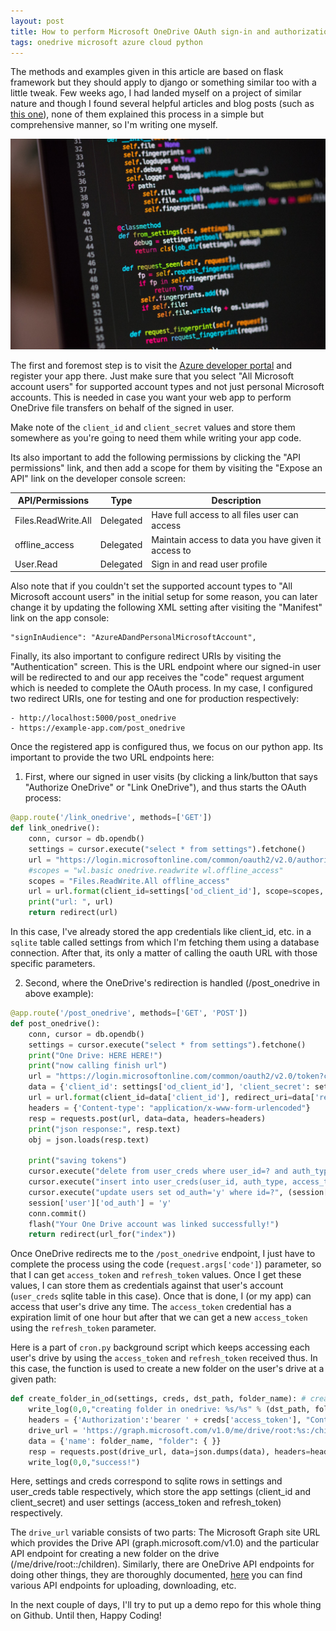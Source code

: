 ```yaml
---
layout: post
title: How to perform Microsoft OneDrive OAuth sign-in and authorization in a python web app
tags: onedrive microsoft azure cloud python
---
```


The methods and examples given in this article are based on flask framework but they should apply to django or something similar too with a little tweak. Few weeks ago, I had landed myself on a project of similar nature and though I found several helpful articles and blog posts (such as [this one](https://dev.to/jsnmtr/automating-files-upload-to-microsoft-onedrive-unexpected-challenges-and-a-success-story-2ini)), none of them explained this process in a simple but comprehensive manner, so I'm writing one myself.

![python code](/uploads/code-python.jpg)

The first and foremost step is to visit the [Azure developer portal](https://portal.azure.com/#blade/Microsoft_AAD_RegisteredApps/ApplicationsListBlade) and register your app there. Just make sure that you select "All Microsoft account users" for supported account types and not just personal Microsoft accounts. This is needed in case you want your web app to perform OneDrive file transfers on behalf of the signed in user.

Make note of the `client_id` and `client_secret` values and store them somewhere as you're going to need them while writing your app code.

Its also important to add the following permissions by clicking the "API permissions" link, and then add a scope for them by visiting the "Expose an API" link on the developer console screen:

 **API/Permissions** | **Type** | **Description** 
---------------------------|----------|---------------
Files.ReadWrite.All | Delegated | Have full access to all files user can access
offline_access | Delegated | Maintain access to data you have given it access to
User.Read | Delegated | Sign in and read user profile

Also note that if you couldn't set the supported account types to "All Microsoft account users" in the initial setup for some reason, you can later change it by updating the following XML setting after visiting the "Manifest" link on the app console:

	"signInAudience": "AzureADandPersonalMicrosoftAccount",
	
Finally, its also important to configure redirect URIs by visiting the "Authentication" screen. This is the URL endpoint where our signed-in user will be redirected to and our app receives the "code" request argument which is needed to complete the OAuth process. In my case, I configured two redirect URIs, one for testing and one for production respectively:

	- http://localhost:5000/post_onedrive
	- https://example-app.com/post_onedrive

Once the registered app is configured thus, we focus on our python app. Its important to provide the two URL endpoints here:

1. First, where our signed in user visits (by clicking a link/button that says "Authorize OneDrive" or "Link OneDrive"), and thus starts the OAuth process:

```python
@app.route('/link_onedrive', methods=['GET'])
def link_onedrive():
    conn, cursor = db.opendb()
    settings = cursor.execute("select * from settings").fetchone()
    url = "https://login.microsoftonline.com/common/oauth2/v2.0/authorize?client_id={client_id}&scope={scope}&response_type=code&redirect_uri={redirect_uri}"
    #scopes = "wl.basic onedrive.readwrite wl.offline_access"
    scopes = "Files.ReadWrite.All offline_access"
    url = url.format(client_id=settings['od_client_id'], scope=scopes, redirect_uri=OD_REDIRECT_URI)
    print("url: ", url)
    return redirect(url)
```

In this case, I've already stored the app credentials like client_id, etc. in a `sqlite` table called settings from which I'm fetching them using a database connection. After that, its only a matter of calling the oauth URL with those specific parameters.

2. Second, where the OneDrive's redirection is handled (/post_onedrive in above example):

```python
@app.route('/post_onedrive', methods=['GET', 'POST'])
def post_onedrive():
    conn, cursor = db.opendb()
    settings = cursor.execute("select * from settings").fetchone()
    print("One Drive: HERE HERE!")
    print("now calling finish url")
    url = "https://login.microsoftonline.com/common/oauth2/v2.0/token?client_id={client_id}&redirect_uri={redirect_uri}&client_secret={client_secret}&code={code}&grant_type=authorization_code"
    data = {'client_id': settings['od_client_id'], 'client_secret': settings['od_client_secret'], 'redirect_uri': OD_REDIRECT_URI, 'code': request.args['code'], 'grant_type':'authorization_code'}
    url = url.format(client_id=data['client_id'], redirect_uri=data['redirect_uri'] , client_secret=data['client_secret'], code=data['code'])
    headers = {'Content-type': "application/x-www-form-urlencoded"}
    resp = requests.post(url, data=data, headers=headers)
    print("json response:", resp.text)
    obj = json.loads(resp.text)
    
    print("saving tokens")
    cursor.execute("delete from user_creds where user_id=? and auth_type='onedrive'", (session['user']['id'],))
    cursor.execute("insert into user_creds(user_id, auth_type, access_token, refresh_token) values (?,?,?,?)", (session['user']['id'], 'onedrive', obj['access_token'], obj['refresh_token']))
    cursor.execute("update users set od_auth='y' where id=?", (session['user']['id'],))
    session['user']['od_auth'] = 'y'
    conn.commit()
    flash("Your One Drive account was linked successfully!")
    return redirect(url_for("index"))
```	

Once OneDrive redirects me to the `/post_onedrive` endpoint, I just have to complete the process using the code (`request.args['code']`) parameter, so that I can get `access_token` and `refresh_token` values. Once I get these values, I can store them as credentials against that user's account (`user_creds` sqlite table in this case). Once that is done, I (or my app) can access that user's drive any time. The `access_token` credential has a expiration limit of one hour but after that we can get a new `access_token` using the `refresh_token` parameter.

Here is a part of `cron.py` background script which keeps accessing each user's drive by using the `access_token` and `refresh_token` received thus. In this case, the function is used to create a new folder on the user's drive at a given path:

```python
def create_folder_in_od(settings, creds, dst_path, folder_name): # create folder in onedrive
    write_log(0,0,"creating folder in onedrive: %s/%s" % (dst_path, folder_name))
    headers = {'Authorization':'bearer ' + creds['access_token'], "Content-Type": "application/json"}
    drive_url = 'https://graph.microsoft.com/v1.0/me/drive/root:%s:/children' % dst_path
    data = {'name': folder_name, "folder": { }}
    resp = requests.post(drive_url, data=json.dumps(data), headers=headers)
    write_log(0,0,"success!")
```

Here, settings and creds correspond to sqlite rows in settings and user_creds table respectively, which store the app settings (client_id and client_secret) and user settings (access_token and refresh_token) respectively.

The `drive_url` variable consists of two parts: The Microsoft Graph site URL which provides the Drive API (graph.microsoft.com/v1.0) and the particular API endpoint for creating a new folder on the drive (/me/drive/root:<path>:/children). Similarly, there are OneDrive API endpoints for doing other things, they are thoroughly documented, [here](https://docs.microsoft.com/en-us/onedrive/developer/rest-api/resources/driveitem?view=odsp-graph-online) you can find various API endpoints for uploading, downloading, etc.

In the next couple of days, I'll try to put up a demo repo for this whole thing on Github. Until then, Happy Coding!